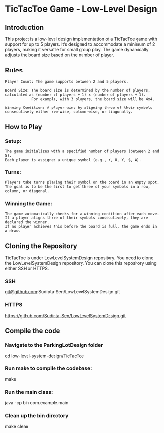 # TicTacToe Game - Low-Level Design

## Introduction
This project is a low-level design implementation of a TicTacToe game with support for up to 5 players. It’s designed to accommodate a minimum of 2 players, making it versatile for small group play. The game dynamically adjusts the board size based on the number of player.

## Rules
    Player Count: The game supports between 2 and 5 players.

    Board Size: The board size is determined by the number of players, calculated as (number of players + 1) x (number of players + 1).
                For example, with 3 players, the board size will be 4x4.

    Winning Condition: A player wins by aligning three of their symbols consecutively either row-wise, column-wise, or diagonally.

## How to Play

### Setup:
    The game initializes with a specified number of players (between 2 and 5).
    Each player is assigned a unique symbol (e.g., X, O, Y, $, W).

### Turns:
    Players take turns placing their symbol on the board in an empty spot.
    The goal is to be the first to get three of your symbols in a row, column, or diagonal.

### Winning the Game:
    The game automatically checks for a winning condition after each move.
    If a player aligns three of their symbols consecutively, they are declared the winner.
    If no player achieves this before the board is full, the game ends in a draw.

## Cloning the Repository

TicTacToe is under LowLevelSystemDesign repository. You need to clone the LowLevelSystemDesign repository. You can clone this repository using either SSH or HTTPS.

### SSH
git@github.com:Sudipta-Sen/LowLevelSystemDesign.git

### HTTPS
https://github.com/Sudipta-Sen/LowLevelSystemDesign.git

## Compile the code

### Navigate to the ParkingLotDesign folder

cd low-level-system-design/TicTacToe

### Run make to compile the codebase:

make

### Run the main class:

java -cp bin com.example.main

### Clean up the bin directory

make clean